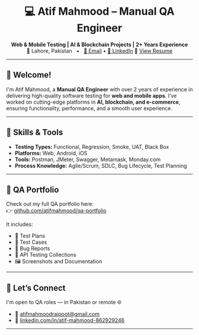 <h1 align="center">💻 Atif Mahmood – Manual QA Engineer</h1>

<p align="center">
  <b>Web & Mobile Testing | AI & Blockchain Projects | 2+ Years Experience</b><br>
  📍 Lahore, Pakistan &nbsp; • &nbsp;
  <a href="mailto:atifmahmoodrajpoot@gmail.com">📧 Email</a> • 
  <a href="https://www.linkedin.com/in/atif-mahmood-862929246">🔗 LinkedIn</a>
📄 <a href="./Resume.md">View Resume </a>
</p>

---

## 👋 Welcome!

I'm Atif Mahmood, a **Manual QA Engineer** with over 2 years of experience in delivering high-quality software testing for **web and mobile apps**. I’ve worked on cutting-edge platforms in **AI, blockchain, and e-commerce**, ensuring functionality, performance, and a smooth user experience.

---

## 🧪 Skills & Tools

- **Testing Types:** Functional, Regression, Smoke, UAT, Black Box  
- **Platforms:** Web, Android, iOS  
- **Tools:** Postman, JMeter, Swagger, Metamask, Monday.com  
- **Process Knowledge:** Agile/Scrum, SDLC, Bug Lifecycle, Test Planning

---

## 📂 QA Portfolio

Check out my full QA portfolio here:  
👉 [github.com/atifmahmood/qa-portfolio](https://github.com/atifmahmood/qa-portfolio)

It includes:
- 📄 Test Plans  
- 🧾 Test Cases  
- 🐞 Bug Reports  
- 🔄 API Testing Collections  
- 🖼️ Screenshots and Documentation

---

## 🤝 Let’s Connect

I'm open to QA roles — in Pakistan or remote 🌐

- 📧 [atifmahmoodrajpoot@gmail.com](mailto:atifmahmoodrajpoot@gmail.com)  
- 🔗 [linkedin.com/in/atif-mahmood-862929246](https://www.linkedin.com/in/atif-mahmood-862929246)

---

